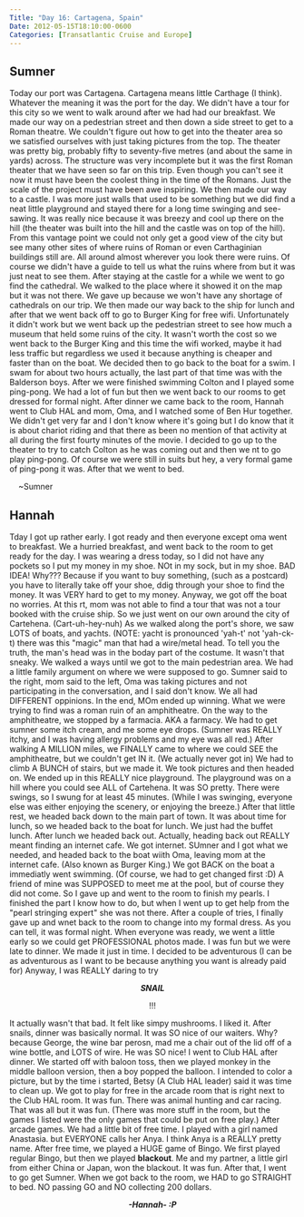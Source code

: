 ```yaml
---
Title: "Day 16: Cartagena, Spain"
Date: 2012-05-15T18:10:00-0600
Categories: [Transatlantic Cruise and Europe]
---
```


## Sumner

Today our port was Cartagena. Cartagena means little Carthage (I think).
Whatever the meaning it was the port for the day. We didn't have a tour
for this city so we went to walk around after we had had our breakfast.
We made our way on a pedestrian street and then down a side street to
get to a Roman theatre. We couldn't figure out how to get into the
theater area so we satisfied ourselves with just taking pictures from
the top. The theater was pretty big, probably fifty to seventy-five
metres (and about the same in yards) across. The structure was very
incomplete but it was the first Roman theater that we have seen so far
on this trip. Even though you can't see it now it must have been the
coolest thing in the time of the Romans. Just the scale of the project
must have been awe inspiring. We then made our way to a castle. I was
more just walls that used to be something but we did find a neat little
playground and stayed there for a long time swinging and see-sawing. It
was really nice because it was breezy and cool up there on the hill (the
theater was built into the hill and the castle was on top of the hill).
From this vantage point we could not only get a good view of the city
but see many other sites of where ruins of Roman or even Carthaginian
buildings still are. All around almost wherever you look there were
ruins. Of course we didn't have a guide to tell us what the ruins where
from but it was just neat to see them. After staying at the castle for a
while we went to go find the cathedral. We walked to the place where it
showed it on the map but it was not there. We gave up because we won't
have any shortage of cathedrals on our trip. We then made our way back
to the ship for lunch and after that we went back off to go to Burger
King for free wifi. Unfortunately it didn't work but we went back up the
pedestrian street to see how much a museum that held some ruins of the
city. It wasn't worth the cost so we went back to the Burger King and
this time the wifi worked, maybe it had less traffic but regardless we
used it because anything is cheaper and faster than on the boat. We
decided then to go back to the boat for a swim. I swam for about two
hours actually, the last part of that time was with the Balderson boys.
After we were finished swimming Colton and I played some ping-pong. We
had a lot of fun but then we went back to our rooms to get dressed for
formal night. After dinner we came back to the room, Hannah went to Club
HAL and mom, Oma, and I watched some of Ben Hur together. We didn't get
very far and I don't know where it's going but I do know that it is
about chariot riding and that there as been no mention of that activity
at all during the first fourty minutes of the movie. I decided to go up
to the theater to try to catch Colton as he was coming out and then we
nt to go play ping-pong. Of course we were still in suits but hey, a
very formal game of ping-pong it was. After that we went to bed.

    \~Sumner

## Hannah

Tday I got up rather early. I got ready and then everyone except oma
went to breakfast. We a hurried breakfast, and went back to the room to
get ready for the day. I was wearing a dress today, so I did not have
any pockets so I put my money in my shoe. NOt in my sock, but in my
shoe. BAD IDEA! Why??? Because if you want to buy something, (such as a
postcard) you have to literally take off your shoe, ddig through your
shoe to find the money. It was VERY hard to get to my money. Anyway, we
got off the boat no worries. At this rt, mom was not able to find a tour
that was not a tour booked with the cruise ship. So we just went on our
own around the city of Cartehena. (Cart-uh-hey-nuh) As we walked along
the port's shore, we saw LOTS of boats, and yachts. (NOTE: yacht is
pronounced 'yah-t' not 'yah-ck-t) there was this "magic" man that had a
wire/metal head. To tell you the truth, the man's head was in the boday
part of the costume. It wasn't that sneaky. We walked a ways until we
got to the main pedestrian area. We had a little family argument on
where we were supposed to go. Sumner said to the right, mom said to the
left, Oma was taking pictures and not participating in the conversation,
and I said don't know. We all had DIFFERENT oppinions. In the end, MOm
ended up winning. What we were trying to find was a roman ruin of an
amphitheatre. On the way to the amphitheatre, we stopped by a farmacia.
AKA a farmacy. We had to get sumner some itch cream, and me some eye
drops. (Sumner was REALLY itchy, and I was having allergy problems and
my eye was all red.) After walking A MILLION miles, we FINALLY came to
where we could SEE the amphitheatre, but we couldn't get IN it. (We
actually never got in) We had to climb A BUNCH of stairs, but we made
it. We took pictures and then headed on. We ended up in this REALLY nice
playground. The playground was on a hill where you could see ALL of
Cartehena. It was SO pretty. There were swings, so I swung for at least
45 minutes. (While I was swinging, everyone else was either enjoying the
scenery, or enjoying the breeze.) After that little rest, we headed back
down to the main part of town. It was about time for lunch, so we headed
back to the boat for lunch. We just had the buffet lunch. After lunch we
headed back out. Actually, heading back out REALLY meant finding an
internet cafe. We got internet. SUmner and I got what we needed, and
headed back to the boat wiith Oma, leaving mom at the internet cafe.
(Also known as Burger King.) We got BACK on the boat a immediatly went
swimming. (Of course, we had to get changed first :D) A friend of mine
was SUPPOSED to meet me at the pool, but of course they did not come. So
I gave up and went to the room to finish my pearls. I finished the part
I know how to do, but when I went up to get help from the "pearl
stringing expert" she was not there. After a couple of tries, I finally
gave up and wnet back to the room to change into my formal dress. As you
can tell, it was formal night. When everyone was ready, we went a little
early so we could get PROFESSIONAL photos made. I was fun but we were
late to dinner. We made it just in time. I decided to be adventurous (I
can be as adventurous as I want to be because anything you want is
already paid for) Anyway, I was REALLY daring to try  

<div align="CENTER">

***SNAIL***

</div>

<i>

<div align="CENTER">

</div>

</i>

<div align="CENTER">

</div>

<div align="CENTER">

</div>

<div align="CENTER">

!!!

</div>

It actually wasn't that bad. It felt like simpy mushrooms. I liked it.
After snails, dinner was basically normal. It was SO nice of our
waiters. Why? because George, the wine bar perosn, mad me a chair out of
the lid off of a wine bottle, and LOTS of wire. He was SO nice! I went
to Club HAL after dinner. We started off with baloon toss, then we
played monkey in the middle balloon version, then a boy popped the
balloon. I intended to color a picture, but by the time i started, Betsy
(A Club HAL leader) said it was time to clean up. We got to play for
free in the arcade room that is right next to the Club HAL room. It was
fun. There was animal hunting and car racing. That was all but it was
fun. (There was more stuff in the room, but the games I listed were the
only games that could be put on free play.) After arcade games. We had a
little bit of free time. I played with a girl named Anastasia. but
EVERYONE calls her Anya. I think Anya is a REALLY pretty name. After
free time, we played a HUGE game of Bingo. We first played regular
Bingo, but then we played **blackout**. Me and my partner, a little girl
from either China or Japan, won the blackout. It was fun. After that, I
went to go get Sumner. When we got back to the room, we HAD to go
STRAIGHT to bed. NO passing GO and NO collecting 200 dollars.  


<div align="CENTER">

***-Hannah- :P***

</div>

<div align="CENTER">

</div>
